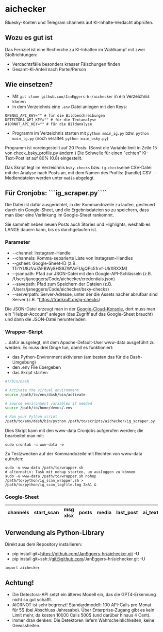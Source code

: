 # aichecker
Bluesky-Konten und Telegram channels auf KI-Inhalte-Verdacht abprüfen. 

## Wozu es gut ist

Das Fernziel ist eine Recherche zu KI-Inhalten im Wahlkampf mit zwei Stoßrichtungen:

- Verdachtsfälle besonders krasser Fälschungen finden
- Gesamt-KI-Anteil nach Partei/Person

## Wie einsetzen?


- Mit ```git clone github.com/JanEggers-hr/aichecker``` in ein Verzeichnis klonen
- In dem Verzeichnis eine ```.env``` Datei anlegen mit den Keys: 
```
OPENAI_API_KEY="" # für die Bildbeschreibungen
DETECTORA_API_KEY="" # für die Textanalyse
AIORNOT_API_KEY="" # für die Bildanalyse
```
- Programm im Verzeichnis starten mit ```python main_ig.py``` bzw. ```python main_tg.py``` (noch veraltet: ```python main_bsky.py```)


Programm ist voreingestellt auf 20 Posts. (Sonst die Variable limit in Zeile 15 von check_bsky_profile.py ändern.) Die Schwelle für einen "echten" KI-Text-Post ist auf 80% (0.8) eingestellt. 

Das Skript legt im Verzeichnis ```bsky-checks``` bzw. ```tg-checks```eine CSV-Datei mit der Analyse nach Posts an, mit dem Namen des Profils: {handle}.CSV . - Mediendateien werden unter ```media``` abgelegt. 

## Für Cronjobs: ```ig_scraper.py````

Die Datei ist dafür ausgerichtet, in der Kommandozeile zu laufen, gesteuert durch ein Google-Sheet, und die Ergebnisdateien so zu speichern, dass man über eine Verlinkung im Google-Sheet rankommt. 

Sie sammelt neben neuen Posts auch Stories und Highlights, weshalb es LANGE dauern kann, bis es durchgelaufen ist. 

###  Parameter
* --channel:    Instagram-Handle 
* --channels:   Komma-separierte Liste von Instagram-Handles
* --gsheet:     Google-Sheet-ID (z.B. 1Tr1YU8zVu7AFBWy8HS9ZWVxFUgQPc51rvf-UlrXRXXM)
* --jsonpath:   Pfad zur JSON-Datei mit den Google-API-Schlüsseln (z.B. /Users/janeggers/Code/aichecker/credentials.json)
* --savepath:   Pfad zum Speichern der Dateien (z.B. /Users/janeggers/Code/aichecker/bsky-checks)
* --serverpath: Server-Adresse, unter der die Assets nacher abrufbar sind Server (z.B. "https://frankruft.de/ig-checks)

Die JSON-Datei erzeugt man in der [Google-Cloud-Konsole](https://console.cloud.google.com/), dort muss man ein "Helper-Account" anlegen (das Zugriff auf das Google-Sheet braucht) und dann die JSON-Datei herunterladen.

### Wrapper-Skript

...dafür ausgelegt, mit dem Apache-Default-User www-data ausgeführt zu werden. Es muss drei Dinge tun, damit es funktioniert: 
- das Python-Environment aktivieren (am besten das für die Dash-Umgebung)
- den .env File übergeben
- das Skript starten

``` bash
#!/bin/bash

# Activate the virtual environment
source /path/to/env/dash/bin/activate

# Source environment variables if needed
source /path/to/home/demos/.env

# Run your Python script
/path/to/env/dash/bin/python /path/to/scripts/aichecker/ig_scraper.py --gsheet asdfasdfasdf --savepath /path/to/save --serverpath https://frankruft.de/ig-checks --json /path/to/home/demos/credentials.json
```
Dies Skript kann mit den www-data Cronjobs aufgerufen werden; die bearbeitet man mit: 

```
sudo crontab -u www-data -e
```

Zu Testzwecken auf der Kommandozeile mit Rechten von www-data aufrufen: 
```
sudo -u www-data /path/to/wrapper.sh
# alternativ: Task mit nohup starten, um ausloggen zu können
sudo -u www-data /path/to/wrapper.sh nohup /path/to/python/ig_scan_wrapper.sh > /path/to/python/ig_scan_logfile.log 2>&1 &
```


### Google-Sheet
 channels |	start_scan |	msg	xlsx |	posts |	media |	last_post |	ai_text |	 |ai_image |	ai_video |	ai_audio |
 |---|---|---|---|---|---|---|---|---|---|---|

## Verwendung als Python-Library

Direkt aus dem Repository installieren: 
* pip install git+https://github.com/JanEggers-hr/aichecker.git -U
* pip install git+ssh://git@github.com/JanEggers-hr/aichecker.git -U

```import aichecker```

## Achtung!

- Die Detectora-API setzt ein älteres Modell ein, das die GPT4-Erkennung nicht so gut schafft.
- AIORNOT ist sehr begrenzt! Standardmodell: 100 API-Calls pro Monat für 5$ (bei Abschluss Jahresabo). Über Enterprise-Zugang gibt es kein Limit mehr, da kosten 10000 Calls 500$ (und darüber hinaus 4 Cent).
- Immer dran denken: Die Detektoren liefern Wahrscheinlichkeiten, keine Gewissheiten. 

